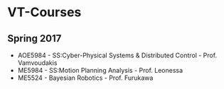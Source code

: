 # VT-Courses

## Spring 2017
* AOE5984 - SS:Cyber-Physical Systems & Distributed Control - Prof. Vamvoudakis
* ME5984 - SS:Motion Planning Analysis - Prof. Leonessa
* ME5524 - Bayesian Robotics - Prof. Furukawa
